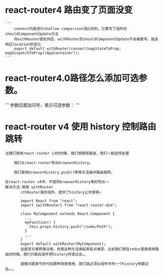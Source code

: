 # react-router4 路由变了页面没变
    '''
        connect内是进行shallow comparison浅比较的。它重写了组件的shouldComponentUpdate方法
        将withRouter提到外层，withRouter的shouldComponentUpdate不会被重写，就会响应location的变化
        export default withRouter(connect(mapStateToProp, mapDispatchToProp)(AppContainer));
    '''
# react-router4.0路径怎么添加可选参数。
'''
参数后面加问号，表示可选参数：
    <Route path="/Search/:category/:keyword?" component={...}/>
'''

# react-router v4 使用 history 控制路由跳转
    当我们使用react-router v3的时候，我们想跳转路径，我们一般这样处理

        我们从react-router导出browserHistory。

        我们使用browserHistory.push()等等方法操作路由跳转。

    在react-router v4中，不提供browserHistory等的导出~~
    解决方法:使用 withRouter
           ithRouter高阶组件，提供了history让你使用~

           import React from "react";
           import {withRouter} from "react-router-dom";

           class MyComponent extends React.Component {
             ...
             myFunction() {
               this.props.history.push("/some/Path");
             }
             ...
           }
           export default withRouter(MyComponent);
           这是官方推荐做法哦。但是这种方法用起来有点难受，比如我们想在redux里面使用路由的时候，我们只能在组件把history传递过去。。

           就像问题章节的代码那种场景使用，我们就必须从组件中传一个history参数过去。。。